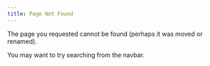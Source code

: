 ```yaml
---
title: Page Not Found
---
```


The page you requested cannot be found (perhaps it was moved or renamed).

You may want to try searching from the navbar.
